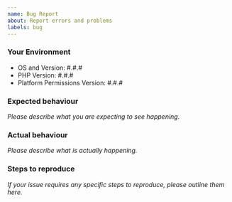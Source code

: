 ```yaml
---
name: Bug Report
about: Report errors and problems
labels: bug
---
```


### Your Environment

- OS and Version: #.#.#
- PHP Version: #.#.#
- Platform Permissions Version: #.#.#

### Expected behaviour

*Please describe what you are expecting to see happening.*

### Actual behaviour

*Please describe what is actually happening.*

### Steps to reproduce

*If your issue requires any specific steps to reproduce, please outline them here.*
